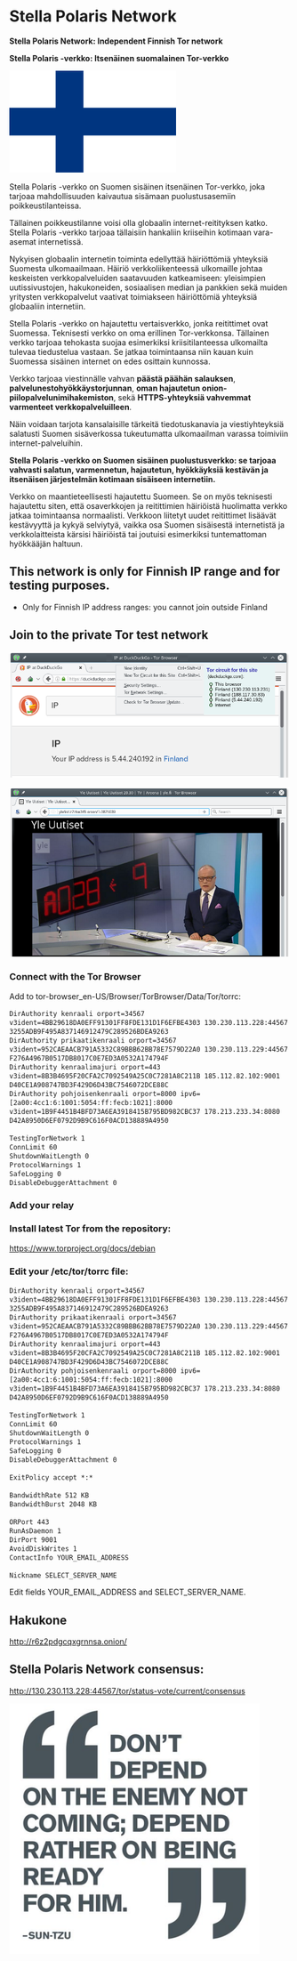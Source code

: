 # Stella Polaris Network

**Stella Polaris Network: Independent Finnish Tor network**

**Stella Polaris -verkko: Itsenäinen suomalainen Tor-verkko**

![Alt text](/images/finland_flag.png?raw=true "The Tor Browser")

Stella Polaris -verkko on Suomen sisäinen itsenäinen Tor-verkko,
joka tarjoaa mahdollisuuden kaivautua sisämaan puolustusasemiin poikkeustilanteissa.

Tällainen poikkeustilanne voisi olla globaalin internet-reitityksen katko.
Stella Polaris -verkko tarjoaa tällaisiin hankaliin kriiseihin
kotimaan vara-asemat internetissä.

Nykyisen globaalin internetin toiminta edellyttää häiriöttömiä yhteyksiä
Suomesta ulkomaailmaan. Häiriö verkkoliikenteessä ulkomaille
johtaa keskeisten verkkopalveluiden saatavuuden katkeamiseen:
yleisimpien uutissivustojen, hakukoneiden, sosiaalisen median ja pankkien
sekä muiden yritysten verkkopalvelut vaativat toimiakseen häiriöttömiä
yhteyksiä globaaliin internetiin.

Stella Polaris -verkko on hajautettu vertaisverkko,
jonka reitittimet ovat Suomessa.
Teknisesti verkko on oma erillinen Tor-verkkonsa.
Tällainen verkko tarjoaa tehokasta suojaa esimerkiksi
kriisitilanteessa ulkomailta tulevaa tiedustelua vastaan.
Se jatkaa toimintaansa niin kauan kuin
Suomessa sisäinen internet on edes osittain kunnossa.

Verkko tarjoaa viestinnälle vahvan **päästä päähän salauksen**,
**palvelunestohyökkäystorjunnan**,
**oman hajautetun onion-piilopalvelunimihakemiston**,
sekä **HTTPS-yhteyksiä vahvemmat varmenteet verkkopalveluilleen**.

Näin voidaan tarjota kansalaisille tärkeitä tiedotuskanavia ja viestiyhteyksiä
salatusti Suomen sisäverkossa tukeutumatta ulkomaailman varassa toimiviin
internet-palveluihin.

**Stella Polaris -verkko on Suomen sisäinen puolustusverkko:
se tarjoaa vahvasti salatun, varmennetun, hajautetun,
hyökkäyksiä kestävän ja itsenäisen järjestelmän
kotimaan sisäiseen internetiin.**

Verkko on maantieteellisesti hajautettu Suomeen. Se on myös teknisesti
hajautettu siten, että osaverkkojen ja reitittimien häiriöistä huolimatta
verkko jatkaa toimintaansa normaalisti. Verkkoon liitetyt uudet reitittimet
lisäävät kestävyyttä ja kykyä selviytyä, vaikka osa Suomen sisäisestä
internetistä ja verkkolaitteista kärsisi häiriöistä
tai joutuisi esimerkiksi tuntemattoman hyökkääjän haltuun.

## This network is only for Finnish IP range and for testing purposes.

* Only for Finnish IP address ranges: you cannot join outside Finland

## Join to the private Tor test network

![Alt text](/images/TheTorBrowser.png?raw=true "The Tor Browser")

![Alt text](/images/yle_onion.png?raw=true "The Tor Browser")

### Connect with the Tor Browser

Add to tor-browser_en-US/Browser/TorBrowser/Data/Tor/torrc:

```
DirAuthority kenraali orport=34567 v3ident=4BB29618DA0EFF91301FF8FDE131D1F6EFBE4303 130.230.113.228:44567 3255ADB9F495A837146912479C289526BDEA9263
DirAuthority prikaatikenraali orport=34567 v3ident=952CAEAACB791A5332C89BBB62BB78E7579D22A0 130.230.113.229:44567 F276A4967B0517DB8017C0E7ED3A0532A174794F
DirAuthority kenraalimajuri orport=443 v3ident=8B3B4695F20CFA2C7092549A25C0C7281A8C211B 185.112.82.102:9001 D40CE1A908747BD3F429D6D43BC7546072DCE88C
DirAuthority pohjoisenkenraali orport=8000 ipv6=[2a00:4cc1:6:1001:5054:ff:fecb:1021]:8000 v3ident=1B9F4451B4BFD73A6EA3918415B795BD982CBC37 178.213.233.34:8080 D42A8950D6EF0792D9B9C616F0ACD138889A4950

TestingTorNetwork 1
ConnLimit 60
ShutdownWaitLength 0
ProtocolWarnings 1
SafeLogging 0
DisableDebuggerAttachment 0
```

### Add your relay

### Install latest Tor from the repository:

https://www.torproject.org/docs/debian

### Edit your /etc/tor/torrc file:

```
DirAuthority kenraali orport=34567 v3ident=4BB29618DA0EFF91301FF8FDE131D1F6EFBE4303 130.230.113.228:44567 3255ADB9F495A837146912479C289526BDEA9263
DirAuthority prikaatikenraali orport=34567 v3ident=952CAEAACB791A5332C89BBB62BB78E7579D22A0 130.230.113.229:44567 F276A4967B0517DB8017C0E7ED3A0532A174794F
DirAuthority kenraalimajuri orport=443 v3ident=8B3B4695F20CFA2C7092549A25C0C7281A8C211B 185.112.82.102:9001 D40CE1A908747BD3F429D6D43BC7546072DCE88C
DirAuthority pohjoisenkenraali orport=8000 ipv6=[2a00:4cc1:6:1001:5054:ff:fecb:1021]:8000 v3ident=1B9F4451B4BFD73A6EA3918415B795BD982CBC37 178.213.233.34:8080 D42A8950D6EF0792D9B9C616F0ACD138889A4950

TestingTorNetwork 1
ConnLimit 60
ShutdownWaitLength 0
ProtocolWarnings 1
SafeLogging 0
DisableDebuggerAttachment 0

ExitPolicy accept *:*

BandwidthRate 512 KB
BandwidthBurst 2048 KB

ORPort 443
RunAsDaemon 1
DirPort 9001
AvoidDiskWrites 1
ContactInfo YOUR_EMAIL_ADDRESS

Nickname SELECT_SERVER_NAME
```

Edit fields YOUR_EMAIL_ADDRESS and SELECT_SERVER_NAME.

## Hakukone

http://r6z2pdgcqxgrnnsa.onion/

## Stella Polaris Network consensus:

http://130.230.113.228:44567/tor/status-vote/current/consensus

![Alt text](/images/be_ready.png?raw=true "The Tor Browser")
